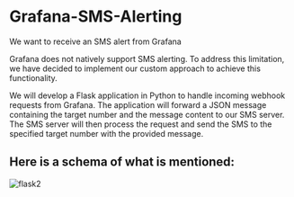 # Grafana-SMS-Alerting
We want to receive an SMS alert from Grafana

Grafana does not natively support SMS alerting. To address this limitation, we have decided to implement our custom approach to achieve this functionality.

We will develop a Flask application in Python to handle incoming webhook requests from Grafana. The application will forward a JSON message containing the target number and the message content to our SMS server. The SMS server will then process the request and send the SMS to the specified target number with the provided message.

## Here is a schema of what is mentioned:

![flask2](https://github.com/user-attachments/assets/29a9a46d-264a-4e44-b6e0-239bcac80e39)
